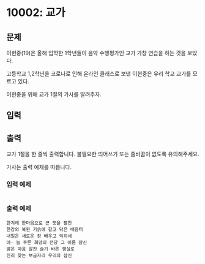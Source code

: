 # 10002: 교가

## 문제

이현중(19)은 올해 입학한 1학년들이 음악 수행평가인 교가 가창 연습을 하는 것을 보았다.

고등학교 1,2학년을 코로나로 인해 온라인 클래스로 보낸 이현중은 우리 학교 교가를 모르고 있다.

이현중을 위해 교가 1절의 가사를 알려주자.

## 입력

## 출력
교가 1절을 한 줄씩 출력합니다. 불필요한 띄어쓰기 또는 줄바꿈이 없도록 유의해주세요.

가사는 출력 예제를 따릅니다.

### 입력 예제
```
```

### 출력 예제
```
한겨레 한마음으로 큰 뜻을 펼친
한강의 복된 기슭에 갈고 닦은 배움터
내일은 새로운 장 배우고 익히세
아- 늘 푸른 희망의 전당 그 이름 잠신
밝은 마음 알찬 슬기 바른 행실로
진리 찾는 보금자리 우리의 잠신
```
